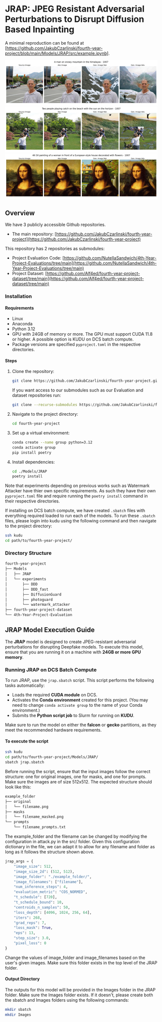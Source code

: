 # JRAP: JPEG Resistant Adversarial Perturbations to Disrupt Diffusion Based Inpainting

A minimal reproduction can be found at [https://github.com/JakubCzarlinski/fourth-year-project/blob/main/Models/JRAP/src/example.ipynb].

![Example Disruption](https://raw.githubusercontent.com/JakubCzarlinski/fourth-year-project/refs/heads/main/Models/JRAP/Images/011/jrap_compressed/result_prompt2.png)
![Example Disruption](https://raw.githubusercontent.com/JakubCzarlinski/fourth-year-project/refs/heads/main/Models/JRAP/Images/004/jrap_compressed/result_prompt1.png)
![Example Disruption](https://raw.githubusercontent.com/JakubCzarlinski/fourth-year-project/refs/heads/main/Models/JRAP/Images/001/jrap_compressed/result_prompt4.png)

## Overview

We have 3 publicly accessible Github repositories.

- The main repository:
[https://github.com/JakubCzarlinski/fourth-year-project](https://github.com/JakubCzarlinski/fourth-year-project)

This repository has 2 repositories as submodules:

- Project Evaluation Code:
  [https://github.com/NutellaSandwich/4th-Year-Project-Evaluations/tree/main](https://github.com/NutellaSandwich/4th-Year-Project-Evaluations/tree/main)
- Project Dataset:
  [https://github.com/Alf4ed/fourth-year-project-dataset/tree/main](https://github.com/Alf4ed/fourth-year-project-dataset/tree/main)

### Installation

#### Requirements

- Linux
- Anaconda
- Python 3.12
- GPU with 24GB of memory or more. The GPU must support CUDA 11.8 or higher. A
  possible option is KUDU on DCS batch compute.
- Package versions are specified `pyproject.toml` in the respective directories.

#### Steps

1. Clone the repository:

   ```bash
   git clone https://github.com/JakubCzarlinski/fourth-year-project.git
   ```

   If you want access to our submodules such as our Evaluation and dataset
   repositories run:

   ```bash
   git clone --recurse-submodules https://github.com/JakubCzarlinski/fourth-year-project.git
   ```

2. Navigate to the project directory:

   ```bash
   cd fourth-year-project
   ```

3. Set up a virtual environment:

    ```bash
    conda create --name group python=3.12
    conda activate group
    pip install poetry
    ```

4. Install dependencies:

    ```bash
    cd ./Models/JRAP
    poetry install
    ```

  Note that experiments depending on previous works such as Watermark Attacker
  have thier own specific requirements. As such they have their own
  `pyproject.toml` file and require running the `poetry install` command in
  their respective directories.

If installing on DCS batch compute, we have created `.sbatch` files with
everything required loaded to run each of the models. To run these `.sbatch`
files, please login into kudu using the following command and then navigate to
the project directory:

```bash
ssh kudu
cd path/to/fourth-year-project/
```

### Directory Structure

```txt
fourth-year-project
├── Models
│   ├── JRAP
│   └── experiments
│       ├── DDD
│       ├── DDD_fast
│       ├── DiffusionGuard
│       ├── photoguard
│       └── watermark_attacker
├── fourth-year-project-dataset
└── 4th-Year-Project-Evaluation
```

## JRAP Model Execution Guide

The **JRAP** model is designed to create JPEG-resistant adversarial
perturbations for disrupting Deepfake models. To execute this model, ensure that
you are running it on a machine with **24GB or more GPU memory**.

### Running JRAP on DCS Batch Compute

To run JRAP, use the `jrap.sbatch` script. This script performs the following
tasks automatically:

- Loads the required **CUDA module** on DCS.
- Activates the **Conda environment** created for this project. (You may need to
  change `conda activate group` to the name of your Conda environment.)
- Submits the **Python script job** to Slurm for running on **KUDU**.

Make sure to run the model on either the **falcon** or **gecko** partitions, as
they meet the recommended hardware requirements.

#### To execute the script

```bash
ssh kudu
cd path/to/fourth-year-project/Models/JRAP/
sbatch jrap.sbatch
```

Before running the script, ensure that the input images follow the correct
structure: one for original images, one for masks, and one for prompts. Make
sure the images are of size 512x512. The expected structure should look like
this:

```txt
example_folder
├── original
│   └── filename.png
├── masks
│   └── filename_masked.png
└── prompts
    └── filename_prompts.txt
```

The example_folder and the filename can be changed by modifying the
configuration in attack.py in the src/ folder. Given this configuration
dictionary in the file, we can adapt it to allow for any filename and folder as
long as it follows the structure shown above.

```python
jrap_args = {
    "image_size": 512,
    "image_size_2d": (512, 512),
    "image_folder": "./example_folder/",
    "image_filenames": ["filename"],
    "num_inference_steps": 4,
    "evaluation_metric": "COS_NORMED",
    "t_schedule": [720],
    "t_schedule_bound": 10,
    "centroids_n_samples": 50,
    "loss_depth": [4096, 1024, 256, 64],
    "iters": 268,
    "grad_reps": 7,
    "loss_mask": True,
    "eps": 13,
    "step_size": 3.0,
    "pixel_loss": 0
}
```

Change the values of image_folder and image_filenames based on the user's given
images. Make sure this folder exists in the top level of the JRAP folder.

#### Output Directory

The outputs for this model will be provided in the Images folder in the JRAP
folder. Make sure the Images folder exists. If it doesn't, please create both
the sbatch and Images folders using the following commands:

```bash
mkdir sbatch
mkdir Images
```
